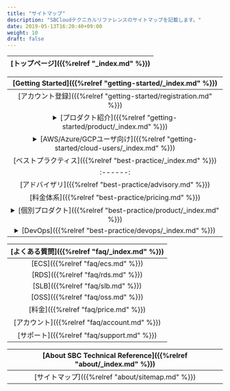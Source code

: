 ```yaml
---
title: "サイトマップ"
description: "SBCloudテクニカルリファレンスのサイトマップを記載します。"
date: 2019-05-13T16:20:40+09:00
weight: 10
draft: false
---
```


|[トップページ]({{%relref "_index.md" %}})|
|:------:|

|[Getting Started]({{%relref "getting-started/_index.md" %}})|
|:------:|  
|[アカウント登録]({{%relref "getting-started/registration.md" %}})|
|<details><summary>[プロダクト紹介]({{%relref "getting-started/product/_index.md" %}})</summary>[プロダクト資料のリンク一覧]({{%relref "getting-started/product/links.md" %}})<br>[ECS]({{%relref "getting-started/product/ecs-by-region.md" %}})</details>|
|<details><summary>[AWS/Azure/GCPユーザ向け]({{%relref "getting-started/cloud-users/_index.md" %}})</summary>[AWS/Azure/GCPとのサービス比較]({{%relref "getting-started/cloud-users/vs-aws-gcp-azure.md" %}})</details>|
|[ベストプラクティス]({{%relref "best-practice/_index.md" %}})|
|:------:|
|[アドバイザリ]({{%relref "best-practice/advisory.md" %}})|
|[料金体系]({{%relref "best-practice/pricing.md" %}})|
|<details><summary>[個別プロダクト]({{%relref "best-practice/product/_index.md" %}})</summary>[ECS]({{%relref "best-practice/product/ecs.md" %}})</details>|
|<details><summary>[DevOps]({{%relref "best-practice/devops/_index.md" %}})</summary><details><summary>[Terraform]({{%relref "best-practice/devops/terraform/_index.md" %}})</summary>[Terraformとは]({{%relref "best-practice/devops/terraform/01/how-to-use.md" %}})<br>[インストール]({{%relref "best-practice/devops/terraform/02/install.md" %}})<br>[サンプルプロジェクトの作成]({{%relref "best-practice/devops/terraform/03/sample-project.md" %}})<br>[サンプルプロジェクトの実行]({{%relref "best-practice/devops/terraform/04/run-terraform.md" %}})<br>[文法について]({{%relref "best-practice/devops/terraform/05/program-syntax.md" %}})<br>[Dockerについて]({{%relref "best-practice/devops/terraform/06/docker.md" %}})<br>[Moduleについて]({{%relref "best-practice/devops/terraform/07/module.md" %}})<br>[VPCの作成]({{%relref "best-practice/devops/terraform/08/vpc.md" %}})<br>[ECS、EIPの作成]({{%relref "best-practice/devops/terraform/09/ecs.md" %}})<br>[SLBの作成]({{%relref "best-practice/devops/terraform/10/slb.md" %}})<br>[Autoscalingの作成]({{%relref "best-practice/devops/terraform/11/autoscaling.md" %}})<br>[OSSの作成]({{%relref "best-practice/devops/terraform/12/oss.md" %}})<br>[RDSの作成]({{%relref "best-practice/devops/terraform/13/rds.md" %}})<br>[RAMの作成]({{%relref "best-practice/devops/terraform/14/ram.md" %}})<br>[Kubernetesの作成]({{%relref "best-practice/devops/terraform/15/kubernetes.md" %}})</details></details>|

|[よくある質問]({{%relref "faq/_index.md" %}})
|:------:|
|[ECS]({{%relref "faq/ecs.md" %}})|
|[RDS]({{%relref "faq/rds.md" %}})|
|[SLB]({{%relref "faq/slb.md" %}})|
|[OSS]({{%relref "faq/oss.md" %}})|
|[料金]({{%relref "faq/price.md" %}})|
|[アカウント]({{%relref "faq/account.md" %}})|
|[サポート]({{%relref "faq/support.md" %}})|

|[About SBC Technical Reference]({{%relref "about/_index.md" %}})|
|:------:|
| [サイトマップ]({{%relref "about/sitemap.md" %}}) |
